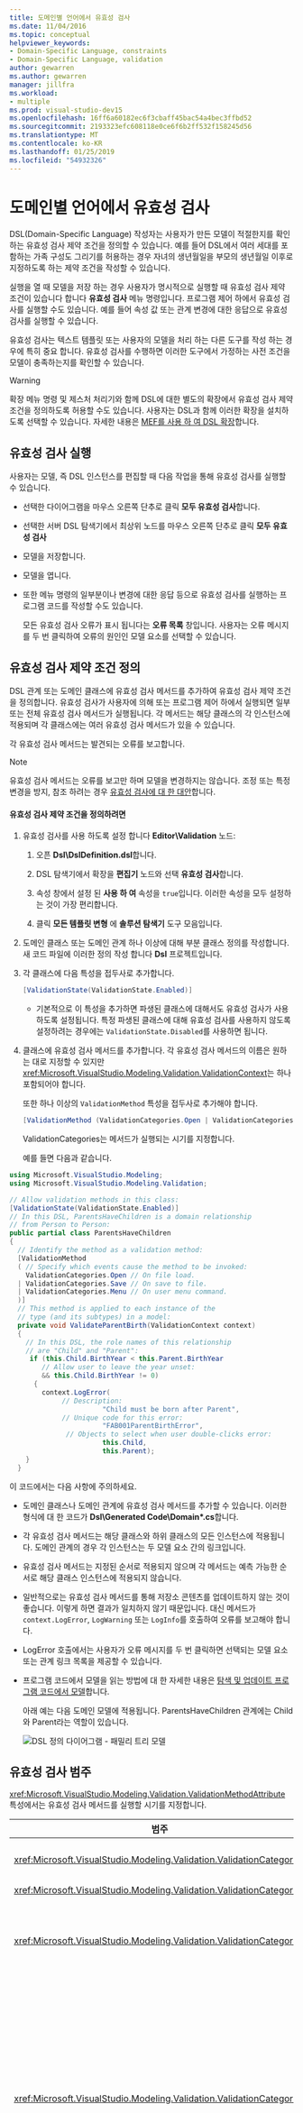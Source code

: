 ```yaml
---
title: 도메인별 언어에서 유효성 검사
ms.date: 11/04/2016
ms.topic: conceptual
helpviewer_keywords:
- Domain-Specific Language, constraints
- Domain-Specific Language, validation
author: gewarren
ms.author: gewarren
manager: jillfra
ms.workload:
- multiple
ms.prod: visual-studio-dev15
ms.openlocfilehash: 16ff6a60182ec6f3cbaff45bac54a4bec3ffbd52
ms.sourcegitcommit: 2193323efc608118e0ce6f6b2ff532f158245d56
ms.translationtype: MT
ms.contentlocale: ko-KR
ms.lasthandoff: 01/25/2019
ms.locfileid: "54932326"
---
```

# <a name="validation-in-a-domain-specific-language"></a>도메인별 언어에서 유효성 검사
DSL(Domain-Specific Language) 작성자는 사용자가 만든 모델이 적절한지를 확인하는 유효성 검사 제약 조건을 정의할 수 있습니다. 예를 들어 DSL에서 여러 세대를 포함하는 가족 구성도 그리기를 허용하는 경우 자녀의 생년월일을 부모의 생년월일 이후로 지정하도록 하는 제약 조건을 작성할 수 있습니다.

 실행을 열 때 모델을 저장 하는 경우 사용자가 명시적으로 실행할 때 유효성 검사 제약 조건이 있습니다 합니다 **유효성 검사** 메뉴 명령입니다. 프로그램 제어 하에서 유효성 검사를 실행할 수도 있습니다. 예를 들어 속성 값 또는 관계 변경에 대한 응답으로 유효성 검사를 실행할 수 있습니다.

 유효성 검사는 텍스트 템플릿 또는 사용자의 모델을 처리 하는 다른 도구를 작성 하는 경우에 특히 중요 합니다. 유효성 검사를 수행하면 이러한 도구에서 가정하는 사전 조건을 모델이 충족하는지를 확인할 수 있습니다.

> [!WARNING]
>  확장 메뉴 명령 및 제스처 처리기와 함께 DSL에 대한 별도의 확장에서 유효성 검사 제약 조건을 정의하도록 허용할 수도 있습니다. 사용자는 DSL과 함께 이러한 확장을 설치하도록 선택할 수 있습니다. 자세한 내용은 [MEF를 사용 하 여 DSL 확장](../modeling/extend-your-dsl-by-using-mef.md)합니다.

## <a name="running-validation"></a>유효성 검사 실행
 사용자는 모델, 즉 DSL 인스턴스를 편집할 때 다음 작업을 통해 유효성 검사를 실행할 수 있습니다.

- 선택한 다이어그램을 마우스 오른쪽 단추로 클릭 **모두 유효성 검사**합니다.

- 선택한 서버 DSL 탐색기에서 최상위 노드를 마우스 오른쪽 단추로 클릭 **모두 유효성 검사**

- 모델을 저장합니다.

- 모델을 엽니다.

- 또한 메뉴 명령의 일부분이나 변경에 대한 응답 등으로 유효성 검사를 실행하는 프로그램 코드를 작성할 수도 있습니다.

  모든 유효성 검사 오류가 표시 됩니다는 **오류 목록** 창입니다. 사용자는 오류 메시지를 두 번 클릭하여 오류의 원인인 모델 요소를 선택할 수 있습니다.

## <a name="defining-validation-constraints"></a>유효성 검사 제약 조건 정의
 DSL 관계 또는 도메인 클래스에 유효성 검사 메서드를 추가하여 유효성 검사 제약 조건을 정의합니다. 유효성 검사가 사용자에 의해 또는 프로그램 제어 하에서 실행되면 일부 또는 전체 유효성 검사 메서드가 실행됩니다. 각 메서드는 해당 클래스의 각 인스턴스에 적용되며 각 클래스에는 여러 유효성 검사 메서드가 있을 수 있습니다.

 각 유효성 검사 메서드는 발견되는 오류를 보고합니다.

> [!NOTE]
>  유효성 검사 메서드는 오류를 보고만 하며 모델을 변경하지는 않습니다. 조정 또는 특정 변경을 방지, 참조 하려는 경우 [유효성 검사에 대 한 대안](#alternatives)합니다.

#### <a name="to-define-a-validation-constraint"></a>유효성 검사 제약 조건을 정의하려면

1. 유효성 검사를 사용 하도록 설정 합니다 **Editor\Validation** 노드:

   1.  오픈 **Dsl\DslDefinition.dsl**합니다.

   2.  DSL 탐색기에서 확장을 **편집기** 노드와 선택 **유효성 검사**합니다.

   3.  속성 창에서 설정 된 **사용 하 여** 속성을 `true`입니다. 이러한 속성을 모두 설정하는 것이 가장 편리합니다.

   4.  클릭 **모든 템플릿 변형** 에 **솔루션 탐색기** 도구 모음입니다.

2. 도메인 클래스 또는 도메인 관계 하나 이상에 대해 부분 클래스 정의를 작성합니다. 새 코드 파일에 이러한 정의 작성 합니다 **Dsl** 프로젝트입니다.

3. 각 클래스에 다음 특성을 접두사로 추가합니다.

   ```csharp
   [ValidationState(ValidationState.Enabled)]
   ```

   -   기본적으로 이 특성을 추가하면 파생된 클래스에 대해서도 유효성 검사가 사용하도록 설정됩니다. 특정 파생된 클래스에 대해 유효성 검사를 사용하지 않도록 설정하려는 경우에는 `ValidationState.Disabled`를 사용하면 됩니다.

4. 클래스에 유효성 검사 메서드를 추가합니다. 각 유효성 검사 메서드의 이름은 원하는 대로 지정할 수 있지만 <xref:Microsoft.VisualStudio.Modeling.Validation.ValidationContext>는 하나 포함되어야 합니다.

    또한 하나 이상의 `ValidationMethod` 특성을 접두사로 추가해야 합니다.

   ```csharp
   [ValidationMethod (ValidationCategories.Open | ValidationCategories.Save | ValidationCategories.Menu ) ]
   ```

    ValidationCategories는 메서드가 실행되는 시기를 지정합니다.

   예를 들면 다음과 같습니다.

```csharp
using Microsoft.VisualStudio.Modeling;
using Microsoft.VisualStudio.Modeling.Validation;

// Allow validation methods in this class:
[ValidationState(ValidationState.Enabled)]
// In this DSL, ParentsHaveChildren is a domain relationship
// from Person to Person:
public partial class ParentsHaveChildren
{
  // Identify the method as a validation method:
  [ValidationMethod
  ( // Specify which events cause the method to be invoked:
    ValidationCategories.Open // On file load.
  | ValidationCategories.Save // On save to file.
  | ValidationCategories.Menu // On user menu command.
  )]
  // This method is applied to each instance of the
  // type (and its subtypes) in a model:
  private void ValidateParentBirth(ValidationContext context)
  {
    // In this DSL, the role names of this relationship
    // are "Child" and "Parent":
     if (this.Child.BirthYear < this.Parent.BirthYear
        // Allow user to leave the year unset:
        && this.Child.BirthYear != 0)
      {
        context.LogError(
             // Description:
                       "Child must be born after Parent",
             // Unique code for this error:
                       "FAB001ParentBirthError",
              // Objects to select when user double-clicks error:
                       this.Child,
                       this.Parent);
    }
  }
```

 이 코드에서는 다음 사항에 주의하세요.

- 도메인 클래스나 도메인 관계에 유효성 검사 메서드를 추가할 수 있습니다. 이러한 형식에 대 한 코드가 **Dsl\Generated Code\Domain\*.cs**합니다.

- 각 유효성 검사 메서드는 해당 클래스와 하위 클래스의 모든 인스턴스에 적용됩니다. 도메인 관계의 경우 각 인스턴스는 두 모델 요소 간의 링크입니다.

- 유효성 검사 메서드는 지정된 순서로 적용되지 않으며 각 메서드는 예측 가능한 순서로 해당 클래스 인스턴스에 적용되지 않습니다.

- 일반적으로는 유효성 검사 메서드를 통해 저장소 콘텐츠를 업데이트하지 않는 것이 좋습니다. 이렇게 하면 결과가 일치하지 않기 때문입니다. 대신 메서드가 `context.LogError`, `LogWarning` 또는 `LogInfo`를 호출하여 오류를 보고해야 합니다.

- LogError 호출에서는 사용자가 오류 메시지를 두 번 클릭하면 선택되는 모델 요소 또는 관계 링크 목록을 제공할 수 있습니다.

- 프로그램 코드에서 모델을 읽는 방법에 대 한 자세한 내용은 [탐색 및 업데이트 프로그램 코드에서 모델](../modeling/navigating-and-updating-a-model-in-program-code.md)합니다.

  아래 예는 다음 도메인 모델에 적용됩니다. ParentsHaveChildren 관계에는 Child와 Parent라는 역할이 있습니다.

  ![DSL 정의 다이어그램 &#45; 패밀리 트리 모델](../modeling/media/familyt_person.png)

## <a name="validation-categories"></a>유효성 검사 범주
 <xref:Microsoft.VisualStudio.Modeling.Validation.ValidationMethodAttribute> 특성에서는 유효성 검사 메서드를 실행할 시기를 지정합니다.

|범주|실행|
|-|-|
|<xref:Microsoft.VisualStudio.Modeling.Validation.ValidationCategories>|사용자가 유효성 검사 메뉴 명령을 호출할 때|
|<xref:Microsoft.VisualStudio.Modeling.Validation.ValidationCategories>|모델 파일을 열 때|
|<xref:Microsoft.VisualStudio.Modeling.Validation.ValidationCategories>|파일을 저장할 때. 유효성 검사 오류가 발생하면 사용자에게 저장 작업 취소 옵션이 제공됩니다.|
|<xref:Microsoft.VisualStudio.Modeling.Validation.ValidationCategories>|파일을 저장할 때. 이 범주의 메서드에서 오류가 발생하면 사용자에게 파일을 다시 열지 못할 수도 있다는 경고가 표시됩니다.<br /><br /> 중복된 이름 또는 ID나 로드 오류의 원인이 될 수 있는 기타 조건을 테스트하는 유효성 검사 메서드에 대해 이 범주를 사용합니다.|
|<xref:Microsoft.VisualStudio.Modeling.Validation.ValidationCategories>|ValidateCustom 메서드를 호출할 때. 이 범주의 유효성 검사는 프로그램 코드에서만 호출할 수 있습니다.<br /><br /> 자세한 내용은 [사용자 지정 유효성 검사 범주](#custom)합니다.|

## <a name="where-to-place-validation-methods"></a>유효성 검사 메서드를 배치하는 위치
 다른 형식에 유효성 검사 메서드를 배치하여 같은 효과를 얻을 수 있는 경우가 많습니다. 예를 들어 ParentsHaveChildren 관계 대신 Person 클래스에 메서드를 추가하고 링크에서 반복되도록 지정할 수 있습니다.

```
[ValidationState(ValidationState.Enabled)]
public partial class Person
{[ValidationMethod
 ( ValidationCategories.Open
 | ValidationCategories.Save
 | ValidationCategories.Menu
 )
]
  private void ValidateParentBirth(ValidationContext context)
  {
    // Iterate through ParentHasChildren links:
    foreach (Person parent in this.Parents)
    {
        if (this.BirthYear <= parent.BirthYear)
        { ...
```

 **유효성 검사 제약 조건 집계.** 예측 가능한 순서로 유효성 검사를 적용 하려면 모델의 해당 루트 요소는 소유자 클래스에 대해 단일 유효성 검사 메서드를 정의 합니다. 이 기술을 사용하면 여러 오류 보고서를 단일 메시지에 집계할 수도 있습니다.

 그러나 메서드를 결합하면 관리하기가 더 어렵고 모든 제약 조건의 `ValidationCategories`가 같아야 한다는 단점이 있습니다. 그러므로 가능한 경우에는 각 제약 조건을 별도의 메서드에 포함하는 것이 좋습니다.

 **컨텍스트 캐시에서 값을 전달 합니다.** 컨텍스트 매개 변수는 임의의 값을 넣을 수 있는 사전이 있습니다. 사전은 유효성 검사 실행 기간 동안 유지됩니다. 예를 들어 특정 유효성 검사 메서드는 컨텍스트에 오류 수를 저장한 다음 반복되는 메시지가 오류 창에 과다하게 표시되는 현상을 방지하는 데 사용할 수 있습니다. 예를 들면 다음과 같습니다.

```csharp
List<ParentsHaveChildren> erroneousLinks;
if (!context.TryGetCacheValue("erroneousLinks", out erroneousLinks))
erroneousLinks = new List<ParentsHaveChildren>();
erroneousLinks.Add(this);
context.SetCacheValue("erroneousLinks", erroneousLinks);
if (erroneousLinks.Count < 5) { context.LogError( ... ); }
```

## <a name="validation-of-multiplicities"></a>복합성 유효성 검사
 최소 복합성 확인을 위한 유효성 검사 메서드는 DSL에 대해 자동으로 생성됩니다. 코드를 쓸 **Dsl\Generated Code\MultiplicityValidation.cs**합니다. 유효성 검사를 사용 하도록 설정 하면 적용 하 이러한 메서드는 **Editor\Validation** DSL 탐색기에서 노드.

 도메인 관계 역할의 복합성을 1..* 또는 1..1로 설정했는데 사용자가 이 관계의 링크를 만들지 않으면 유효성 검사 오류 메시지가 표시됩니다.

 DSL에 Person 및 Town PersonLivesInTown 관계가 있으면 관계를 사용 하 여 클래스 하는 예를 들어 **1..\\** * Town 역할을 다음에 Town이 없는 각 Person에 대 한 오류 메시지가 표시 됩니다.

## <a name="running-validation-from-program-code"></a>프로그램 코드에서 유효성 검사 실행
 ValidationController를 만들거나 액세스하여 유효성 검사를 실행할 수 있습니다. 오류 창에서 사용자에에서 게 표시 될 오류 다이어그램의 DocData에 연결 된 ValidationController를 사용 합니다. 예를 들어 메뉴 명령을 작성하는 경우에는 명령 집합 클래스에서 `CurrentDocData.ValidationController`를 사용할 수 있습니다.

```csharp
using Microsoft.VisualStudio.Modeling;
using Microsoft.VisualStudio.Modeling.Validation;
using Microsoft.VisualStudio.Modeling.Shell;
...
partial class MyLanguageCommandSet
{
  private void OnMenuMyContextMenuCommand(object sender, EventArgs e)
  {
   ValidationController controller = this.CurrentDocData.ValidationController;
...
```

 자세한 내용은 [방법: 바로 가기 메뉴에 명령을 추가](../modeling/how-to-add-a-command-to-the-shortcut-menu.md)합니다.

 별도의 유효성 검사 컨트롤러를 만들어 오류를 직접 관리할 수도 있습니다. 예를 들면 다음과 같습니다.

```csharp
using Microsoft.VisualStudio.Modeling;
using Microsoft.VisualStudio.Modeling.Validation;
using Microsoft.VisualStudio.Modeling.Shell;
...
Store store = ...;
VsValidationController validator = new VsValidationController(s);
// Validate all elements in the Store:
if (!validator.Validate(store, ValidationCategories.Save))
{
  // Deal with errors:
  foreach (ValidationMessage message in validator.ValidationMessages) { ... }
}
```

## <a name="running-validation-when-a-change-occurs"></a>변경 수행 시 유효성 검사 실행
 모델이 올바르지 않은 상태가 되는 즉시 사용자에게 경고를 표시하려는 경우 유효성 검사를 실행하는 저장소 이벤트를 정의할 수 있습니다. 저장소 이벤트에 대 한 자세한 내용은 참조 하세요. [이벤트 처리기 전파 변경 외부 모델](../modeling/event-handlers-propagate-changes-outside-the-model.md)합니다.

 유효성 검사 코드 외에도 사용자 지정 코드 파일을 추가 하 **DslPackage** 프로젝트 콘텐츠를 다음 예제와 비슷합니다. 이 코드는 문서에 연결된 `ValidationController`를 사용합니다. 이 컨트롤러는 Visual Studio 오류 목록에 유효성 검사 오류를 표시합니다.

```csharp
using System;
using System.Linq;
using Microsoft.VisualStudio.Modeling;
using Microsoft.VisualStudio.Modeling.Validation;
namespace Company.FamilyTree
{
  partial class FamilyTreeDocData // Change name to your DocData.
  {
    // Register the store event handler:
    protected override void OnDocumentLoaded()
    {
      base.OnDocumentLoaded();
      DomainClassInfo observedLinkInfo = this.Store.DomainDataDirectory
         .FindDomainClass(typeof(ParentsHaveChildren));
      DomainClassInfo observedClassInfo = this.Store.DomainDataDirectory
         .FindDomainClass(typeof(Person));
      EventManagerDirectory events = this.Store.EventManagerDirectory;
      events.ElementAdded
         .Add(observedLinkInfo, new EventHandler<ElementAddedEventArgs>(ParentLinkAddedHandler));
      events.ElementDeleted.Add(observedLinkInfo, new EventHandler<ElementDeletedEventArgs>(ParentLinkDeletedHandler));
      events.ElementPropertyChanged.Add(observedClassInfo, new EventHandler<ElementPropertyChangedEventArgs>(BirthDateChangedHandler));
    }
    // Handler will be called after transaction that creates a link:
    private void ParentLinkAddedHandler(object sender,
                                ElementAddedEventArgs e)
    {
      this.ValidationController.Validate(e.ModelElement,
           ValidationCategories.Save);
    }
    // Called when a link is deleted:
    private void ParentLinkDeletedHandler(object sender,
                                ElementDeletedEventArgs e)
    {
      // Don't apply validation to a deleted item!
      // - Validate store to refresh the error list.
      this.ValidationController.Validate(this.Store,
           ValidationCategories.Save);
    }
    // Called when any property of a Person element changes:
    private void BirthDateChangedHandler(object sender,
                      ElementPropertyChangedEventArgs e)
    {
      Person person = e.ModelElement as Person;
      // Not interested in changes in other properties:
      if (e.DomainProperty.Id != Person.BirthYearDomainPropertyId)
          return;

      // Validate all parent links to and from the person:
      this.ValidationController.Validate(
        ParentsHaveChildren.GetLinksToParents(person)
        .Concat(ParentsHaveChildren.GetLinksToChildren(person))
        , ValidationCategories.Save);
    }
  }
}
```

 링크나 요소에 영향을 주는 실행 취소 또는 다시 실행 작업 후에도 처리기가 호출됩니다.

## <a name="custom"></a> 사용자 지정 유효성 검사 범주
 메뉴, 열기 등의 표준 유효성 검사 범주 외에 원하는 범주를 직접 정의할 수 있습니다. 이러한 범주는 프로그램 코드에서 호출할 수 있으며 사용자가 범주를 직접 호출할 수는 없습니다.

 사용자 지정 범주는 일반적으로 모델이 특정 도구의 사전 조건을 충족하는지를 테스트하는 범주를 정의하는 데 사용됩니다.

 특정 범주에 유효성 검사 메서드를 추가하려면 해당 범주에 다음과 같은 특성을 접두사로 추가합니다.

```csharp
[ValidationMethod(CustomCategory = "PreconditionsForGeneratePartsList")]
[ValidationMethod(ValidationCategory.Menu)]
private void TestForCircularLinks(ValidationContext context)
{...}
```

> [!NOTE]
>  원하는 수의 `[ValidationMethod()]` 특성을 메서드에 접두사로 추가할 수 있습니다. 사용자 지정 범주와 표준 범주 둘 다에 메서드를 추가할 수 있습니다.

 사용자 지정 유효성 검사를 호출하려면

```csharp

// Invoke all validation methods in a custom category:
validationController.ValidateCustom
  (store, // or a list of model elements
   "PreconditionsForGeneratePartsList");
```

## <a name="alternatives"></a> 유효성 검사에 대 한 대안
 유효성 검사 제약 조건은 오류를 보고만 하며 모델을 변경하지는 않습니다. 모델이 잘못된 상태가 되지 않도록 하려면 다른 기술을 대신 사용할 수 있습니다.

 그러나 이러한 기술은 사용하지 않는 것이 좋습니다. 일반적으로는 사용자가 잘못된 모델을 수정하는 방법을 결정하도록 하는 것이 더 효율적입니다.

 **모델 유효성 검사를 복원 하려면 변경 내용을 조정 합니다.** 예를 들어, 허용 되는 최대 위에 속성을 설정 하는 사용자를 속성을 다시 설정할 최 댓 값을 수 있습니다. 이렇게 하려면 규칙을 정의해야 합니다. 자세한 내용은 [규칙이 전파 변경 내용을 내에서 모델](../modeling/rules-propagate-changes-within-the-model.md)합니다.

 **트랜잭션을 롤백하는 잘못 된 변경을 시도 하는 경우.** 이 용도로 규칙을 정의할 수 있습니다 하지만 일부 경우에 속성 처리기를 덮어쓸 수 있게 되었습니다 **OnValueChanging()**, 또는 같은 메서드를 재정의 하려면 `OnDeleted().` 트랜잭션을 롤백하려면를 사용 하 여 `this.Store.TransactionManager.CurrentTransaction.Rollback().` 자세한 정보를 참조 하세요 [도메인 속성 값 변경 처리기](../modeling/domain-property-value-change-handlers.md)합니다.

> [!WARNING]
> 변경 내용이 조정되었거나 롤백되었음을 사용자에게 알려야 합니다. 예를 들어 `System.Windows.Forms.MessageBox.Show("message").`를 사용합니다.

## <a name="see-also"></a>참고 항목

- [프로그램 코드에서 모델 탐색 및 업데이트](../modeling/navigating-and-updating-a-model-in-program-code.md)
- [이벤트 처리기로 모델 외부의 변경 내용 전파](../modeling/event-handlers-propagate-changes-outside-the-model.md)